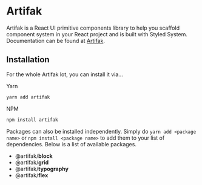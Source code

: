 # Artifak

Artifak is a React UI primitive components library to help you scaffold component system in your React project and is built with Styled System. Documentation can be found at [Artifak](https://artifak.dev).

## Installation

For the whole Artifak lot, you can install it via...

Yarn

```sh
yarn add artifak
```

NPM

```sh
npm install artifak
```

Packages can also be installed independently. Simply do `yarn add <package name>` or `npm install <package name>` to add them to your list of dependencies. Below is a list of available packages.

- @artifak/**block**
- @artifak/**grid**
- @artifak/**typography**
- @artifak/**flex**
